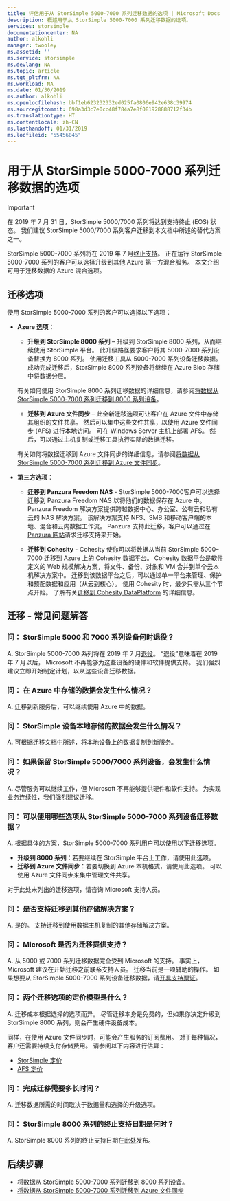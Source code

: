 ```yaml
---
title: 评估用于从 StorSimple 5000-7000 系列迁移数据的选项 | Microsoft Docs
description: 概述用于从 StorSimple 5000-7000 系列迁移数据的选项。
services: storsimple
documentationcenter: NA
author: alkohli
manager: twooley
ms.assetid: ''
ms.service: storsimple
ms.devlang: NA
ms.topic: article
ms.tgt_pltfrm: NA
ms.workload: NA
ms.date: 01/30/2019
ms.author: alkohli
ms.openlocfilehash: bbf1eb623232332ed025fa0806e942e638c39974
ms.sourcegitcommit: 698a3d3c7e0cc48f784a7e8f081928888712f34b
ms.translationtype: HT
ms.contentlocale: zh-CN
ms.lasthandoff: 01/31/2019
ms.locfileid: "55456045"
---
```

# <a name="options-to-migrate-data-from-storsimple-5000-7000-series"></a>用于从 StorSimple 5000-7000 系列迁移数据的选项 

> [!IMPORTANT]
> 在 2019 年 7 月 31 日，StorSimple 5000/7000 系列将达到支持终止 (EOS) 状态。 我们建议 StorSimple 5000/7000 系列客户迁移到本文档中所述的替代方案之一。

StorSimple 5000-7000 系列将在 2019 年 7 月[终止支持](https://support.microsoft.com/lifecycle/search?alpha=StorSimple%205000%2F7000%20Series)。 正在运行 StorSimple 5000-7000 系列的客户可以选择升级到其他 Azure 第一方混合服务。 本文介绍可用于迁移数据的 Azure 混合选项。 

## <a name="migration-options"></a>迁移选项

使用 StorSimple 5000-7000 系列的客户可以选择以下选项：

- **Azure 选项**：

    - **升级到 StorSimple 8000 系列** – 升级到 StorSimple 8000 系列，从而继续使用 StorSimple 平台。  此升级路径要求客户将其 5000-7000 系列设备替换为 8000 系列。 使用迁移工具从 5000-7000 系列设备迁移数据。 成功完成迁移后，StorSimple 8000 系列设备将继续在 Azure Blob 存储中将数据分层。 

    有关如何使用 StorSimple 8000 系列迁移数据的详细信息，请参阅[将数据从 StorSimple 5000-7000 系列迁移到 8000 系列设备](storsimple-8000-migrate-from-5000-7000.md)。

    - **迁移到 Azure 文件同步** – 此全新迁移选项可让客户在 Azure 文件中存储其组织的文件共享。 然后可以集中这些文件共享，以使用 Azure 文件同步 (AFS) 进行本地访问。 可在 Windows Server 主机上部署 AFS。 然后，可以通过主机复制或迁移工具执行实际的数据迁移。

    有关如何将数据迁移到 Azure 文件同步的详细信息，请参阅[将数据从 StorSimple 5000-7000 系列迁移到 Azure 文件同步](https://aka.ms/StorSimpleMigrationAFS)。

- **第三方选项**：

    - **迁移到 Panzura Freedom NAS** - StorSimple 5000-7000客户可以选择迁移到 Panzura Freedom NAS 以将他们的数据保存在 Azure 中。 Panzura Freedom 解决方案提供跨越数据中心、办公室、公有云和私有云的 NAS 解决方案。 该解决方案支持 NFS、SMB 和移动客户端的本地、混合和云内数据工作流。 Panzura 支持此迁移，客户可以通过在 [Panzura 网站](https://panzura.com/storsimple-migration/)请求迁移支持来开始。

    - **迁移到 Cohesity** - Cohesity 使你可以将数据从当前 StorSimple 5000–7000 迁移到 Azure 上的 Cohesity 数据平台。 Cohesity 数据平台是软件定义的 Web 规模解决方案，将文件、备份、对象和 VM 合并到单个云本机解决方案中。 迁移到该数据平台之后，可以通过单一平台来管理、保护和预配数据和应用（从云到核心）。 使用 Cohesity 时，最少只需从三个节点开始。 了解有关[迁移到 Cohesity DataPlatform](https://info.cohesity.com/migrate-from-storsimple-to-cohesity.html) 的详细信息。

## <a name="migration---frequently-asked-questions"></a>迁移 - 常见问题解答

### <a name="q-when-do-the-storsimple-5000-and-7000-series-devices-reach-end-of-service"></a>问： StorSimple 5000 和 7000 系列设备何时退役？ 

A. StorSimple 5000-7000 系列将在 2019 年 7 月[退役](https://support.microsoft.com/lifecycle/search?alpha=StorSimple%205000%2F7000%20Series)。 “退役”意味着在 2019 年 7 月以后， Microsoft 不再能够为这些设备的硬件和软件提供支持。 我们强烈建议立即开始制定计划，以从这些设备迁移数据。

### <a name="q-what-happens-to-the-data-i-have-stored-in-azure"></a>问： 在 Azure 中存储的数据会发生什么情况？  

A. 迁移到新服务后，可以继续使用 Azure 中的数据。 


### <a name="q-what-happens-to-the-data-i-have-stored-locally-on-my-storsimple-device"></a>问： StorSimple 设备本地存储的数据会发生什么情况？ 

A. 可根据迁移文档中所述，将本地设备上的数据复制到新服务。

### <a name="q-what-happens-if-i-want-to-keep-my-storsimple-50007000-series-appliance"></a>问： 如果保留 StorSimple 5000/7000 系列设备，会发生什么情况？ 

A. 尽管服务可以继续工作，但 Microsoft 不再能够提供硬件和软件支持。 为实现业务连续性，我们强烈建议迁移。

### <a name="q-what-options-are-available-to-migrate-data-from-storsimple-5000-7000-series-devices"></a>问： 可以使用哪些选项从 StorSimple 5000-7000 系列设备迁移数据？ 

A. 根据具体的方案，StorSimple 5000-7000 系列用户可以使用以下迁移选项。 

 - **升级到 8000 系列**：若要继续在 StorSimple 平台上工作，请使用此选项。 
 - **迁移到 Azure 文件同步**：若要切换到 Azure 本机格式，请使用此选项。 可以使用 Azure 文件同步来集中管理文件共享。 

对于此处未列出的迁移选项，请咨询 Microsoft 支持人员。

### <a name="q-is-migration-to-other-storage-solutions-supported"></a>问： 是否支持迁移到其他存储解决方案？

A. 是的。 支持迁移到使用数据主机复制的其他存储解决方案。

### <a name="q-is-migration-supported-by-microsoft"></a>问： Microsoft 是否为迁移提供支持？ 

A. 从 5000 或 7000 系列迁移数据完全受到 Microsoft 的支持。 事实上，Microsoft 建议在开始迁移之前联系支持人员。 迁移当前是一项辅助的操作。 如果想要从 StorSimple 5000-7000 系列设备迁移数据，请[开具支持票证](storsimple-8000-contact-microsoft-support.md)。

### <a name="q-what-is-the-pricing-model-for-both-the-migration-options"></a>问： 两个迁移选项的定价模型是什么？

A. 迁移成本根据选择的选项而异。 尽管迁移本身是免费的，但如果你决定升级到 StorSimple 8000 系列，则会产生硬件设备成本。 

同样，在使用 Azure 文件同步时，可能会产生服务的订阅费用。 对于每种情况，客户还需要持续支付存储费用。 请参阅以下内容进行估算： 
- [StorSimple 定价](https://azure.microsoft.com/pricing/details/storsimple/)  
- [AFS 定价]( https://azure.microsoft.com/pricing/details/storage/files/)

### <a name="q--how-long-does-it-take-to-complete-a-migration"></a>问：  完成迁移需要多长时间？

A. 迁移数据所需的时间取决于数据量和选择的升级选项。 

### <a name="q-what-is-the-end-of-support-date-for-storsimple-8000-series"></a>问： StorSimple 8000 系列的终止支持日期是何时？

A. StorSimple 8000 系列的终止支持日期在[此处](https://support.microsoft.com/lifecycle/search?alpha=Azure%20StorSimple%208000%20Series)发布。


## <a name="next-steps"></a>后续步骤
 - [将数据从 StorSimple 5000-7000 系列迁移到 8000 系列设备](storsimple-8000-migrate-from-5000-7000.md)。
 - [将数据从 StorSimple 5000-7000 系列迁移到 Azure 文件同步](storsimple-5000-7000-afs-migration.md)
